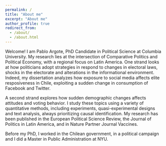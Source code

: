 ```yaml
---
permalink: /
title: "About me"
excerpt: "About me"
author_profile: true
redirect_from: 
  - /about/
  - /about.html
---
```


Welcome! I am Pablo Argote, PhD Candidate in Political Science at Columbia University. My research lies at the intersection of Comparative Politics and Political Economy, with a regional focus on Latin America. One strand looks at how politicians adopt strategies in respond to changes in electoral laws, shocks in the electorate and alterations in the informational environment. Indeed, my dissertation analyzes how exposure to social media affects elite resposiveness in Chile, exploiting a sudden change in consumption of Facebook and Twitter. 

A second strand explores how sudden demographic changes affects attitudes and voting behavior. I study these topics using a variety of quantitative methods, including experiments, quasi-experimental designs and text analysis, always prioritizing causal identification. My research has been published in the European Political Science Review, the Journal of Politics in Latin America, and in Nature Partner Journal Vaccines.  

Before my PhD, I worked in the Chilean government, in a political campaign and I did a Master in Public Administration at NYU.  
